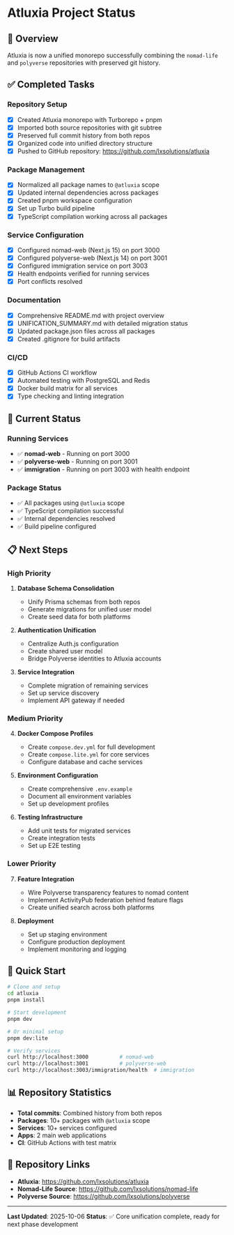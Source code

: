 # Atluxia Project Status

## 🎯 Overview

Atluxia is now a unified monorepo successfully combining the `nomad-life` and `polyverse` repositories with preserved git history.

## ✅ Completed Tasks

### Repository Setup
- [x] Created Atluxia monorepo with Turborepo + pnpm
- [x] Imported both source repositories with git subtree
- [x] Preserved full commit history from both repos
- [x] Organized code into unified directory structure
- [x] Pushed to GitHub repository: https://github.com/lxsolutions/atluxia

### Package Management
- [x] Normalized all package names to `@atluxia` scope
- [x] Updated internal dependencies across packages
- [x] Created pnpm workspace configuration
- [x] Set up Turbo build pipeline
- [x] TypeScript compilation working across all packages

### Service Configuration
- [x] Configured nomad-web (Next.js 15) on port 3000
- [x] Configured polyverse-web (Next.js 14) on port 3001
- [x] Configured immigration service on port 3003
- [x] Health endpoints verified for running services
- [x] Port conflicts resolved

### Documentation
- [x] Comprehensive README.md with project overview
- [x] UNIFICATION_SUMMARY.md with detailed migration status
- [x] Updated package.json files across all packages
- [x] Created .gitignore for build artifacts

### CI/CD
- [x] GitHub Actions CI workflow
- [x] Automated testing with PostgreSQL and Redis
- [x] Docker build matrix for all services
- [x] Type checking and linting integration

## 🔄 Current Status

### Running Services
- ✅ **nomad-web** - Running on port 3000
- ✅ **polyverse-web** - Running on port 3001  
- ✅ **immigration** - Running on port 3003 with health endpoint

### Package Status
- ✅ All packages using `@atluxia` scope
- ✅ TypeScript compilation successful
- ✅ Internal dependencies resolved
- ✅ Build pipeline configured

## 📋 Next Steps

### High Priority
1. **Database Schema Consolidation**
   - Unify Prisma schemas from both repos
   - Generate migrations for unified user model
   - Create seed data for both platforms

2. **Authentication Unification**
   - Centralize Auth.js configuration
   - Create shared user model
   - Bridge Polyverse identities to Atluxia accounts

3. **Service Integration**
   - Complete migration of remaining services
   - Set up service discovery
   - Implement API gateway if needed

### Medium Priority
4. **Docker Compose Profiles**
   - Create `compose.dev.yml` for full development
   - Create `compose.lite.yml` for core services
   - Configure database and cache services

5. **Environment Configuration**
   - Create comprehensive `.env.example`
   - Document all environment variables
   - Set up development profiles

6. **Testing Infrastructure**
   - Add unit tests for migrated services
   - Create integration tests
   - Set up E2E testing

### Lower Priority
7. **Feature Integration**
   - Wire Polyverse transparency features to nomad content
   - Implement ActivityPub federation behind feature flags
   - Create unified search across both platforms

8. **Deployment**
   - Set up staging environment
   - Configure production deployment
   - Implement monitoring and logging

## 🚀 Quick Start

```bash
# Clone and setup
cd atluxia
pnpm install

# Start development
pnpm dev

# Or minimal setup
pnpm dev:lite

# Verify services
curl http://localhost:3000          # nomad-web
curl http://localhost:3001          # polyverse-web
curl http://localhost:3003/immigration/health  # immigration
```

## 📊 Repository Statistics

- **Total commits**: Combined history from both repos
- **Packages**: 10+ packages with `@atluxia` scope
- **Services**: 10+ services configured
- **Apps**: 2 main web applications
- **CI**: GitHub Actions with test matrix

## 🔗 Repository Links

- **Atluxia**: https://github.com/lxsolutions/atluxia
- **Nomad-Life Source**: https://github.com/lxsolutions/nomad-life
- **Polyverse Source**: https://github.com/lxsolutions/polyverse

---

**Last Updated**: 2025-10-06
**Status**: ✅ Core unification complete, ready for next phase development